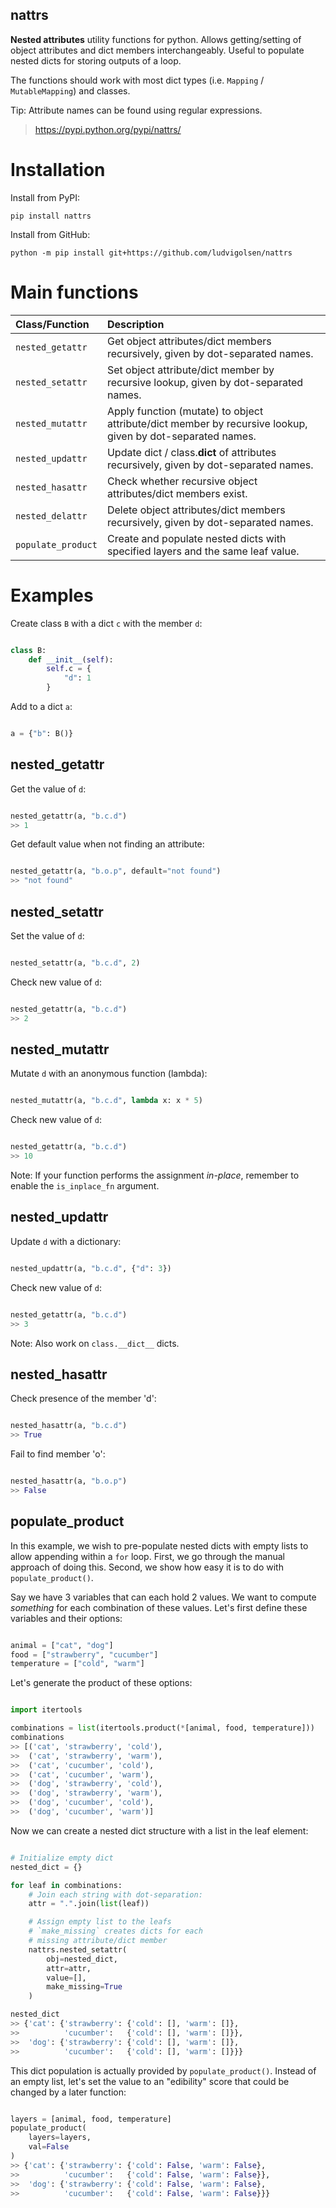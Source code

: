 nattrs
--------

**Nested attributes** utility functions for python. Allows getting/setting of object attributes and dict members interchangeably.
Useful to populate nested dicts for storing outputs of a loop.

The functions should work with most dict types (i.e. `Mapping` / `MutableMapping`) and classes.

Tip: Attribute names can be found using regular expressions.

> https://pypi.python.org/pypi/nattrs/     


# Installation

Install from PyPI:

```shell
pip install nattrs
```

Install from GitHub:

```shell
python -m pip install git+https://github.com/ludvigolsen/nattrs
```


# Main functions

| Class/Function     | Description                                                                                                |
| :----------------- | :--------------------------------------------------------------------------------------------------------- |
| `nested_getattr`   | Get object attributes/dict members recursively, given by dot-separated names.                              |
| `nested_setattr`   | Set object attribute/dict member by recursive lookup, given by dot-separated names.                        |
| `nested_mutattr`   | Apply function (mutate) to object attribute/dict member by recursive lookup, given by dot-separated names. |
| `nested_updattr`   | Update dict / class.__dict__ of attributes recursively, given by dot-separated names.                      |
| `nested_hasattr`   | Check whether recursive object attributes/dict members exist.                                              |
| `nested_delattr`   | Delete object attributes/dict members recursively, given by dot-separated names.                           |
| `populate_product` | Create and populate nested dicts with specified layers and the same leaf value.                            |


# Examples

Create class `B` with a dict `c` with the member `d`:

```python

class B:
    def __init__(self):
        self.c = {
            "d": 1
        }

```

Add to a dict `a`:

```python

a = {"b": B()}

```

## nested_getattr

Get the value of `d`:

```python

nested_getattr(a, "b.c.d")
>> 1

```

Get default value when not finding an attribute:

```python

nested_getattr(a, "b.o.p", default="not found")
>> "not found"

```

## nested_setattr

Set the value of `d`:

```python

nested_setattr(a, "b.c.d", 2)

```

Check new value of `d`:

```python

nested_getattr(a, "b.c.d")
>> 2

```

## nested_mutattr

Mutate `d` with an anonymous function (lambda):

```python

nested_mutattr(a, "b.c.d", lambda x: x * 5)

```

Check new value of `d`:

```python

nested_getattr(a, "b.c.d")
>> 10

```

Note: If your function performs the assignment *in-place*, remember to enable the `is_inplace_fn` argument.

## nested_updattr

Update `d` with a dictionary:

```python

nested_updattr(a, "b.c.d", {"d": 3})

```

Check new value of `d`:

```python

nested_getattr(a, "b.c.d")
>> 3

```

Note: Also work on `class.__dict__` dicts.


## nested_hasattr

Check presence of the member 'd':

```python

nested_hasattr(a, "b.c.d")
>> True

```

Fail to find member 'o':

```python

nested_hasattr(a, "b.o.p")
>> False

```

## populate_product

In this example, we wish to pre-populate nested dicts with empty lists to allow appending within a `for` loop. First, we go through the manual approach of doing this. Second, we show how easy it is to do with `populate_product()`. 

Say we have 3 variables that can each hold 2 values. We want to compute *something* for each combination of these values. Let's first define these variables and their options:

```python

animal = ["cat", "dog"]
food = ["strawberry", "cucumber"]
temperature = ["cold", "warm"]

```

Let's generate the product of these options:

```python

import itertools

combinations = list(itertools.product(*[animal, food, temperature]))
combinations
>> [('cat', 'strawberry', 'cold'),
>>  ('cat', 'strawberry', 'warm'),
>>  ('cat', 'cucumber', 'cold'),
>>  ('cat', 'cucumber', 'warm'),
>>  ('dog', 'strawberry', 'cold'),
>>  ('dog', 'strawberry', 'warm'),
>>  ('dog', 'cucumber', 'cold'),
>>  ('dog', 'cucumber', 'warm')]

```

Now we can create a nested dict structure with a list in the leaf element:

```python

# Initialize empty dict
nested_dict = {}

for leaf in combinations:
    # Join each string with dot-separation:
    attr = ".".join(list(leaf))

    # Assign empty list to the leafs
    # `make_missing` creates dicts for each 
    # missing attribute/dict member
    nattrs.nested_setattr(
        obj=nested_dict,
        attr=attr,
        value=[],
        make_missing=True
    )

nested_dict
>> {'cat': {'strawberry': {'cold': [], 'warm': []},
>>          'cucumber':   {'cold': [], 'warm': []}},
>>  'dog': {'strawberry': {'cold': [], 'warm': []},
>>          'cucumber':   {'cold': [], 'warm': []}}}

```

This dict population is actually provided by `populate_product()`. Instead of an empty list, let's set the value to an "edibility" score that could be changed by a later function:

```python

layers = [animal, food, temperature]
populate_product(
    layers=layers,
    val=False
)
>> {'cat': {'strawberry': {'cold': False, 'warm': False},
>>          'cucumber':   {'cold': False, 'warm': False}},
>>  'dog': {'strawberry': {'cold': False, 'warm': False},
>>          'cucumber':   {'cold': False, 'warm': False}}}

```